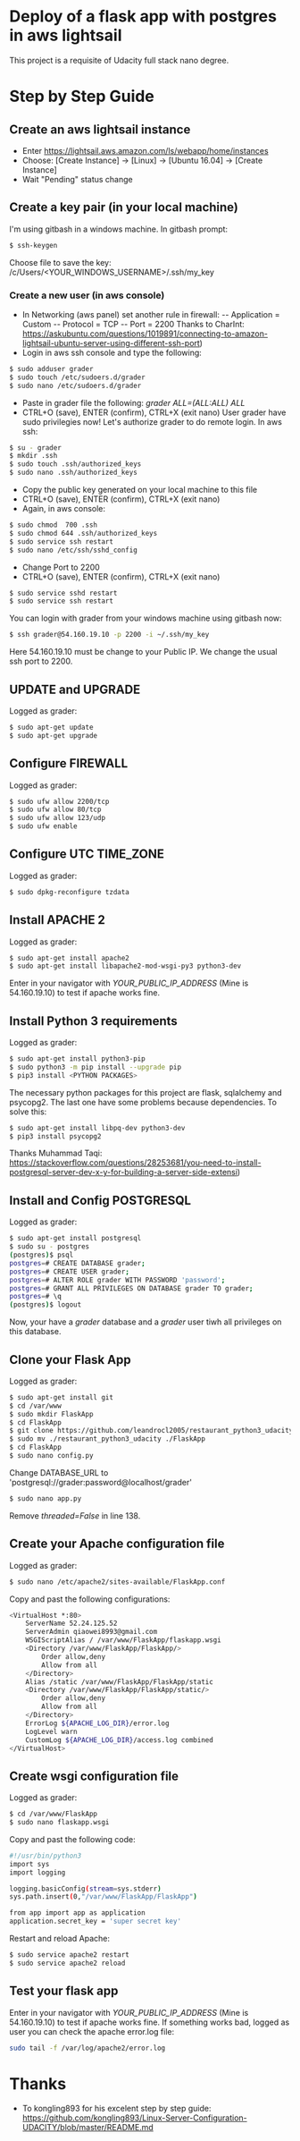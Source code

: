 # Deploy of a flask app with postgres in aws lightsail
This project is a requisite of Udacity full stack nano degree. 

# Step by Step Guide

## Create an aws lightsail instance
- Enter https://lightsail.aws.amazon.com/ls/webapp/home/instances
- Choose: [Create Instance] -> [Linux] -> [Ubuntu 16.04] -> [Create Instance]
- Wait "Pending" status change

## Create a key pair (in your local machine)
I'm using gitbash in a windows machine. In gitbash prompt:
```sh
$ ssh-keygen
```
Choose file to save the key: /c/Users/<YOUR_WINDOWS_USERNAME>/.ssh/my_key

### Create a new user (in aws console)
- In Networking (aws panel) set another rule in firewall:
-- Application = Custom
-- Protocol = TCP
-- Port = 2200 
Thanks to CharInt: 
https://askubuntu.com/questions/1019891/connecting-to-amazon-lightsail-ubuntu-server-using-different-ssh-port)
- Login in aws ssh console and type the following:
```sh
$ sudo adduser grader
$ sudo touch /etc/sudoers.d/grader
$ sudo nano /etc/sudoers.d/grader
```
- Paste in grader file the following:
*grader ALL=(ALL:ALL) ALL*
- CTRL+O (save), ENTER (confirm), CTRL+X (exit nano)
User grader have sudo privilegies now! Let's authorize grader to do remote login. In aws ssh:
```sh
$ su - grader
$ mkdir .ssh
$ sudo touch .ssh/authorized_keys
$ sudo nano .ssh/authorized_keys
```
- Copy the public key generated on your local machine to this file
- CTRL+O (save), ENTER (confirm), CTRL+X (exit nano)
- Again, in aws console:
```sh
$ sudo chmod  700 .ssh
$ sudo chmod 644 .ssh/authorized_keys
$ sudo service ssh restart
$ sudo nano /etc/ssh/sshd_config
```
- Change Port to 2200
- CTRL+O (save), ENTER (confirm), CTRL+X (exit nano)
```sh
$ sudo service sshd restart
$ sudo service ssh restart
```
 You can login with grader from your windows machine using gitbash now:
 ```sh
$ ssh grader@54.160.19.10 -p 2200 -i ~/.ssh/my_key
```
Here 54.160.19.10 must be change to your Public IP. We change the usual ssh port to 2200.

## UPDATE and UPGRADE
Logged as grader:
 ```sh
$ sudo apt-get update
$ sudo apt-get upgrade
```

## Configure FIREWALL
Logged as grader:
 ```sh
$ sudo ufw allow 2200/tcp
$ sudo ufw allow 80/tcp
$ sudo ufw allow 123/udp
$ sudo ufw enable
```

## Configure UTC TIME_ZONE
Logged as grader:
 ```sh
$ sudo dpkg-reconfigure tzdata
```

## Install APACHE 2
Logged as grader:
 ```sh
$ sudo apt-get install apache2
$ sudo apt-get install libapache2-mod-wsgi-py3 python3-dev
```
Enter in your navigator with *YOUR_PUBLIC_IP_ADDRESS* (Mine is 54.160.19.10) to test if apache works fine.

## Install Python 3 requirements
Logged as grader:
 ```sh
$ sudo apt-get install python3-pip
$ sudo python3 -m pip install --upgrade pip
$ pip3 install <PYTHON PACKAGES>
```
The necessary python packages for this project are flask, sqlalchemy and psycopg2. The last one have some problems because dependencies. To solve this:
 ```sh
$ sudo apt-get install libpq-dev python3-dev 
$ pip3 install psycopg2
```
Thanks Muhammad Taqi: 
https://stackoverflow.com/questions/28253681/you-need-to-install-postgresql-server-dev-x-y-for-building-a-server-side-extensi)

## Install and Config POSTGRESQL
Logged as grader:
```sh
$ sudo apt-get install postgresql
$ sudo su - postgres
(postgres)$ psql
postgres=# CREATE DATABASE grader;
postgres=# CREATE USER grader;
postgres=# ALTER ROLE grader WITH PASSWORD 'password';
postgres=# GRANT ALL PRIVILEGES ON DATABASE grader TO grader;
postgres=# \q
(postgres)$ logout
```
Now, your have a *grader* database and a *grader* user tiwh all privileges on this database.

## Clone your Flask App
Logged as grader:
```sh
$ sudo apt-get install git
$ cd /var/www
$ sudo mkdir FlaskApp
$ cd FlaskApp
$ git clone https://github.com/leandrocl2005/restaurant_python3_udacity.git
$ sudo mv ./restaurant_python3_udacity ./FlaskApp
$ cd FlaskApp
$ sudo nano config.py
```
Change DATABASE_URL to 'postgresql://grader:password@localhost/grader'
```sh
$ sudo nano app.py
```
Remove *threaded=False* in line 138.

## Create your Apache configuration file
Logged as grader:
```sh
$ sudo nano /etc/apache2/sites-available/FlaskApp.conf
```
Copy and past the following configurations:
```sh
<VirtualHost *:80>
	ServerName 52.24.125.52
	ServerAdmin qiaowei8993@gmail.com
	WSGIScriptAlias / /var/www/FlaskApp/flaskapp.wsgi
	<Directory /var/www/FlaskApp/FlaskApp/>
		Order allow,deny
		Allow from all
	</Directory>
	Alias /static /var/www/FlaskApp/FlaskApp/static
	<Directory /var/www/FlaskApp/FlaskApp/static/>
		Order allow,deny
		Allow from all
	</Directory>
	ErrorLog ${APACHE_LOG_DIR}/error.log
	LogLevel warn
	CustomLog ${APACHE_LOG_DIR}/access.log combined
</VirtualHost>
```
## Create wsgi configuration file
Logged as grader:
```sh
$ cd /var/www/FlaskApp
$ sudo nano flaskapp.wsgi 
```
Copy and past the following code:
```sh
#!/usr/bin/python3
import sys
import logging

logging.basicConfig(stream=sys.stderr)
sys.path.insert(0,"/var/www/FlaskApp/FlaskApp")

from app import app as application
application.secret_key = 'super secret key'
```
Restart and reload Apache:
```sh
$ sudo service apache2 restart
$ sudo service apache2 reload
```

## Test your flask app
Enter in your navigator with *YOUR_PUBLIC_IP_ADDRESS* (Mine is 54.160.19.10) to test if apache works fine. If something works bad, logged as user you can check the apache error.log file:
```sh
sudo tail -f /var/log/apache2/error.log 
```

# Thanks
- To kongling893 for his excelent step by step guide: https://github.com/kongling893/Linux-Server-Configuration-UDACITY/blob/master/README.md
